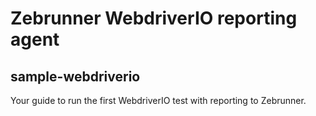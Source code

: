 # Zebrunner WebdriverIO reporting agent

## sample-webdriverio

Your guide to run the first WebdriverIO test with reporting to Zebrunner.
